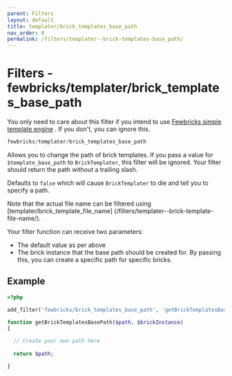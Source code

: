 ```yaml
---
parent: Filters
layout: default
title: templater/brick_templates_base_path
nav_order: 8
permalink: /filters/templater--brick-templates-base_path/
---
```


# Filters - fewbricks/templater/brick_templates_base_path

You only need to care about this filter if you intend to use [Fewbricks simple template engine](/bricks/templates/)
. If you don't, you can ignore this.

```php
fewbricks/templater/brick_templates_base_path
```

Allows you to change the path of brick templates. If you pass a value for `$template_base_path` to
`BrickTemplater`, this filter will be ignored. Your filter should return the path without a trailing 
slash.

Defaults to `false` which will cause `BrickTemplater` to die and tell you to specify a path. 

Note that the actual file name can be filtered using [templater/brick_template_file_name]
(/filters/templater--brick-template-file-name/).

Your filter function can receive two parameters:
- The default value as per above
- The brick instance that the base path should be created for. By passing this, you can create a specific path for 
specific bricks.

## Example
```php
<?php

add_filter('fewbricks/brick_templates_base_path', 'getBrickTemplatesBasePath', 10, 2);

function getBrickTemplatesBasePath($path, $brickInstance)
{

  // Create your own path here
  
  return $path;

}
```



